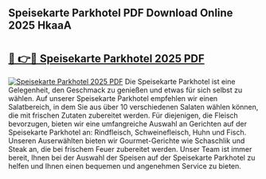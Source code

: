 ## Speisekarte Parkhotel PDF Download Online 2025 HkaaA

# <h2><a href="http://gcbqpl.nevu.top/?p=Speisekarte+Parkhotel">🔗 👉🔴 Speisekarte Parkhotel 2025 PDF</a></h2>

[![Speisekarte Parkhotel 2025 PDF](https://i.imgur.com/dBaPXMq.png)](http://gcbqpl.nevu.top/?p=Speisekarte+Parkhotel)
Die Speisekarte Parkhotel ist eine Gelegenheit, den Geschmack zu genießen und etwas für sich selbst zu wählen. Auf unserer Speisekarte Parkhotel empfehlen wir einen Salatbereich, in dem Sie aus über 10 verschiedenen Salaten wählen können, die mit frischen Zutaten zubereitet werden. Für diejenigen, die Fleisch bevorzugen, bieten wir eine umfangreiche Auswahl an Gerichten auf der Speisekarte Parkhotel an: Rindfleisch, Schweinefleisch, Huhn und Fisch. Unseren Auserwählten bieten wir Gourmet-Gerichte wie Schaschlik und Steak an, die bei frischem Feuer zubereitet werden. Unser Team ist immer bereit, Ihnen bei der Auswahl der Speisen auf der Speisekarte Parkhotel zu helfen und Ihnen einen bequemen und angenehmen Service zu bieten.
